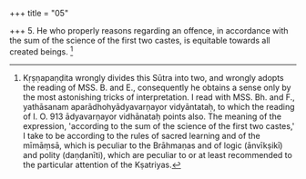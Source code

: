 +++
title = "05"

+++
5. He who properly reasons regarding an offence, in accordance with the sum of the science of the first two castes, is equitable towards all created beings. [^4] 


[^4]:  Kṛṣṇapaṇḍita wrongly divides this Sūtra into two, and wrongly adopts the reading of MSS. B. and E., consequently he obtains a sense only by the most astonishing tricks of interpretation. I read with MSS. Bh. and F., yathāsanam aparādhohyādyavarṇayor vidyāntataḥ, to which the reading of I. O. 913 ādyavarṇayor vidhānataḥ points also. The meaning of the expression, 'according to the sum of the science of the first two castes,' I take to be according to the rules of sacred learning and of the mīmāṃsā, which is peculiar to the Brāhmaṇas and of logic (ānvīkṣikī) and polity (daṇḍanīti), which are peculiar to or at least recommended to the particular attention of the Kṣatriyas.
